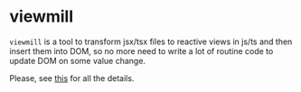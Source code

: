 # viewmill

`viewmill` is a tool to transform jsx/tsx files to reactive views in js/ts and then insert them into DOM, so no more need to write a lot of routine code to update DOM on some value change.

Please, see [this](https://github.com/apleshkov/viewmill) for all the details.